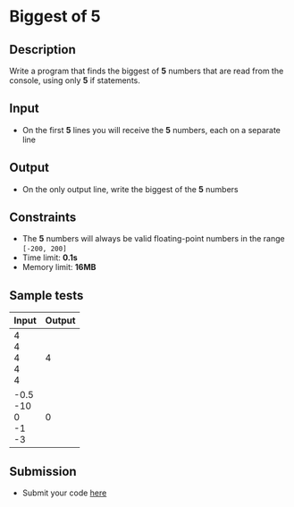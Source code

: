 # Biggest of 5

## Description
Write a program that finds the biggest of **5** numbers that are read from the console, using only **5** if statements.

## Input
- On the first **5** lines you will receive the **5** numbers, each on a separate line

## Output
- On the only output line, write the biggest of the **5** numbers

## Constraints
- The **5** numbers will always be valid floating-point numbers in the range `[-200, 200]`
- Time limit: **0.1s**
- Memory limit: **16MB**

## Sample tests

|                Input             |      Output     |
|----------------------------------|-----------------|
| 4<br/>4<br/>4<br/>4<br/>4        | 4               |
| -0.5<br/>-10<br/>0<br/>-1</br>-3 | 0               |

## Submission
- Submit your code [here](http://bgcoder.com/Contests/Compete/Index/309#5)
